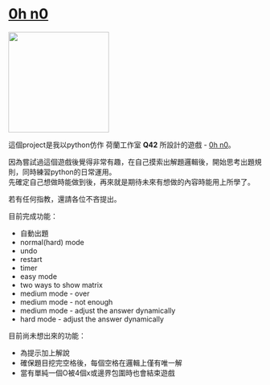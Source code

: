 # [0h n0](https://play.google.com/store/apps/details?id=com.q42.ohno&hl=zh_TW&gl=US)

<img src="https://play-lh.googleusercontent.com/gVwGjj0pto-qwm034ZcPYwPQ5_byZ3facahoMYT-Rt_qPX2Vt6IZOOPZhFjQALoQU-Sj=w480-h960-rw" width="200px" />

這個project是我以python仿作 荷蘭工作室 **Q42** 所設計的遊戲 - [0h n0](https://play.google.com/store/apps/details?id=com.q42.ohno&hl=zh_TW&gl=US)。

因為嘗試過這個遊戲後覺得非常有趣，在自己摸索出解題邏輯後，開始思考出題規則，同時練習python的日常運用。  
先確定自己想做時能做到後，再來就是期待未來有想做的內容時能用上所學了。

若有任何指教，還請各位不吝提出。


目前完成功能：
- 自動出題
- normal(hard) mode
- undo
- restart
- timer
- easy mode 
- two ways to show matrix
- medium mode - over
- medium mode - not enough
- medium mode - adjust the answer dynamically
- hard mode - adjust the answer dynamically


目前尚未想出來的功能：
- 為提示加上解說
- 確保題目挖完空格後，每個空格在邏輯上僅有唯一解
- 當有單純一個O被4個x或邊界包圍時也會結束遊戲
